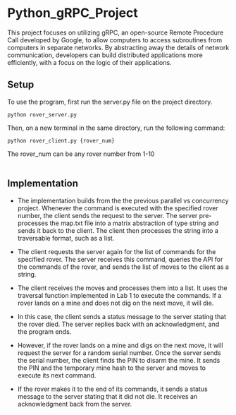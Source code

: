 # Python_gRPC_Project

This project focuses on utilizing gRPC, an open-source Remote Procedure Call developed by Google, to allow computers to access subroutines from computers in separate networks. By abstracting away the details of network communication, developers can build distributed applications more efficiently, with a focus on the logic of their applications.

## Setup

To use the program, first run the server.py file on the project directory.
```
python rover_server.py
```

Then, on a new terminal in the same directory, run the following command:

```
python rover_client.py {rover_num}
```
The rover_num can be any rover number from 1-10</br></br>

## Implementation
- The implementation builds from the the previous parallel vs concurrency project. Whenever the command is executed with the specified rover number, the client sends the request to the server. The server pre-processes the map.txt file into a matrix abstraction of type string and sends it back to the client. The client then processes the string into a traversable format, such as a list.

- The client requests the server again for the list of commands for the specified rover. The server receives this command, queries the API for the commands of the rover, and sends the list of moves to the client as a string.

- The client receives the moves and processes them into a list. It uses the traversal function implemented in Lab 1 to execute the commands. If a rover lands on a mine and does not dig on the next move, it will die.

- In this case, the client sends a status message to the server stating that the rover died. The server replies back with an acknowledgment, and the program ends.

- However, if the rover lands on a mine and digs on the next move, it will request the server for a random serial number. Once the server sends the serial number, the client finds the PIN to disarm the mine. It sends the PIN and the temporary mine hash to the server and moves to execute its next command.

- If the rover makes it to the end of its commands, it sends a status message to the server stating that it did not die. It receives an acknowledgment back from the server. 


